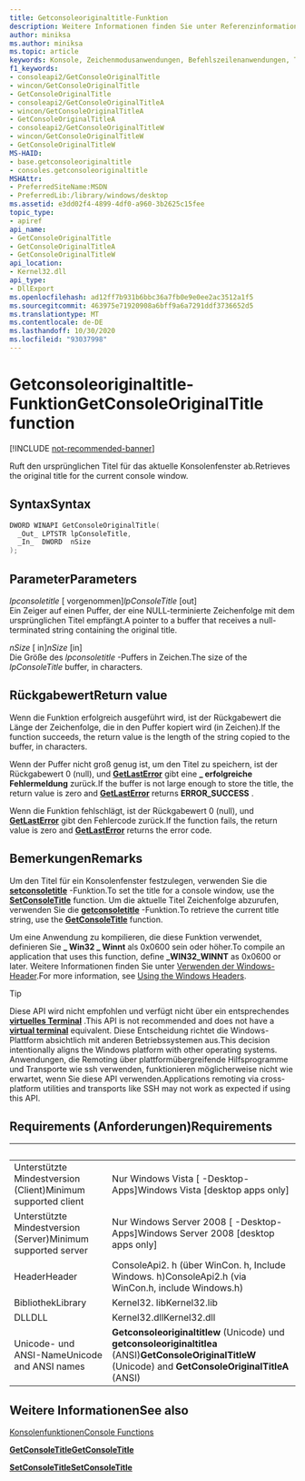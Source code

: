 ```yaml
---
title: Getconsoleoriginaltitle-Funktion
description: Weitere Informationen finden Sie unter Referenzinformationen zur getconsoleoriginaltitle-Funktion, die den ursprünglichen Titel für das aktuelle Konsolenfenster abruft.
author: miniksa
ms.author: miniksa
ms.topic: article
keywords: Konsole, Zeichenmodusanwendungen, Befehlszeilenanwendungen, Terminalanwendungen, Konsolen-API
f1_keywords:
- consoleapi2/GetConsoleOriginalTitle
- wincon/GetConsoleOriginalTitle
- GetConsoleOriginalTitle
- consoleapi2/GetConsoleOriginalTitleA
- wincon/GetConsoleOriginalTitleA
- GetConsoleOriginalTitleA
- consoleapi2/GetConsoleOriginalTitleW
- wincon/GetConsoleOriginalTitleW
- GetConsoleOriginalTitleW
MS-HAID:
- base.getconsoleoriginaltitle
- consoles.getconsoleoriginaltitle
MSHAttr:
- PreferredSiteName:MSDN
- PreferredLib:/library/windows/desktop
ms.assetid: e3dd02f4-4899-4df0-a960-3b2625c15fee
topic_type:
- apiref
api_name:
- GetConsoleOriginalTitle
- GetConsoleOriginalTitleA
- GetConsoleOriginalTitleW
api_location:
- Kernel32.dll
api_type:
- DllExport
ms.openlocfilehash: ad12ff7b931b6bbc36a7fb0e9e0ee2ac3512a1f5
ms.sourcegitcommit: 463975e71920908a6bff9a6a7291ddf3736652d5
ms.translationtype: MT
ms.contentlocale: de-DE
ms.lasthandoff: 10/30/2020
ms.locfileid: "93037998"
---
```

# <a name="getconsoleoriginaltitle-function"></a><span data-ttu-id="badd8-104">Getconsoleoriginaltitle-Funktion</span><span class="sxs-lookup"><span data-stu-id="badd8-104">GetConsoleOriginalTitle function</span></span>

[!INCLUDE [not-recommended-banner](./includes/not-recommended-banner.md)]

<span data-ttu-id="badd8-105">Ruft den ursprünglichen Titel für das aktuelle Konsolenfenster ab.</span><span class="sxs-lookup"><span data-stu-id="badd8-105">Retrieves the original title for the current console window.</span></span>

## <a name="syntax"></a><span data-ttu-id="badd8-106">Syntax</span><span class="sxs-lookup"><span data-stu-id="badd8-106">Syntax</span></span>

```C
DWORD WINAPI GetConsoleOriginalTitle(
  _Out_ LPTSTR lpConsoleTitle,
  _In_  DWORD  nSize
);
```

## <a name="parameters"></a><span data-ttu-id="badd8-107">Parameter</span><span class="sxs-lookup"><span data-stu-id="badd8-107">Parameters</span></span>

<span data-ttu-id="badd8-108">*lpconsoletitle* \[ vorgenommen\]</span><span class="sxs-lookup"><span data-stu-id="badd8-108">*lpConsoleTitle* \[out\]</span></span>  
<span data-ttu-id="badd8-109">Ein Zeiger auf einen Puffer, der eine NULL-terminierte Zeichenfolge mit dem ursprünglichen Titel empfängt.</span><span class="sxs-lookup"><span data-stu-id="badd8-109">A pointer to a buffer that receives a null-terminated string containing the original title.</span></span>

<span data-ttu-id="badd8-110">*nSize* \[ in\]</span><span class="sxs-lookup"><span data-stu-id="badd8-110">*nSize* \[in\]</span></span>  
<span data-ttu-id="badd8-111">Die Größe des *lpconsoletitle* -Puffers in Zeichen.</span><span class="sxs-lookup"><span data-stu-id="badd8-111">The size of the *lpConsoleTitle* buffer, in characters.</span></span>

## <a name="return-value"></a><span data-ttu-id="badd8-112">Rückgabewert</span><span class="sxs-lookup"><span data-stu-id="badd8-112">Return value</span></span>

<span data-ttu-id="badd8-113">Wenn die Funktion erfolgreich ausgeführt wird, ist der Rückgabewert die Länge der Zeichenfolge, die in den Puffer kopiert wird (in Zeichen).</span><span class="sxs-lookup"><span data-stu-id="badd8-113">If the function succeeds, the return value is the length of the string copied to the buffer, in characters.</span></span>

<span data-ttu-id="badd8-114">Wenn der Puffer nicht groß genug ist, um den Titel zu speichern, ist der Rückgabewert 0 (null), und [**GetLastError**](https://msdn.microsoft.com/library/windows/desktop/ms679360) gibt eine **\_ erfolgreiche Fehlermeldung** zurück.</span><span class="sxs-lookup"><span data-stu-id="badd8-114">If the buffer is not large enough to store the title, the return value is zero and [**GetLastError**](https://msdn.microsoft.com/library/windows/desktop/ms679360) returns **ERROR\_SUCCESS** .</span></span>

<span data-ttu-id="badd8-115">Wenn die Funktion fehlschlägt, ist der Rückgabewert 0 (null), und [**GetLastError**](https://msdn.microsoft.com/library/windows/desktop/ms679360) gibt den Fehlercode zurück.</span><span class="sxs-lookup"><span data-stu-id="badd8-115">If the function fails, the return value is zero and [**GetLastError**](https://msdn.microsoft.com/library/windows/desktop/ms679360) returns the error code.</span></span>

## <a name="remarks"></a><span data-ttu-id="badd8-116">Bemerkungen</span><span class="sxs-lookup"><span data-stu-id="badd8-116">Remarks</span></span>

<span data-ttu-id="badd8-117">Um den Titel für ein Konsolenfenster festzulegen, verwenden Sie die [**setconsoletitle**](setconsoletitle.md) -Funktion.</span><span class="sxs-lookup"><span data-stu-id="badd8-117">To set the title for a console window, use the [**SetConsoleTitle**](setconsoletitle.md) function.</span></span> <span data-ttu-id="badd8-118">Um die aktuelle Titel Zeichenfolge abzurufen, verwenden Sie die [**getconsoletitle**](getconsoletitle.md) -Funktion.</span><span class="sxs-lookup"><span data-stu-id="badd8-118">To retrieve the current title string, use the [**GetConsoleTitle**](getconsoletitle.md) function.</span></span>

<span data-ttu-id="badd8-119">Um eine Anwendung zu kompilieren, die diese Funktion verwendet, definieren Sie **\_ Win32 \_ Winnt** als 0x0600 sein oder höher.</span><span class="sxs-lookup"><span data-stu-id="badd8-119">To compile an application that uses this function, define **\_WIN32\_WINNT** as 0x0600 or later.</span></span> <span data-ttu-id="badd8-120">Weitere Informationen finden Sie unter [Verwenden der Windows-Header](https://msdn.microsoft.com/library/windows/desktop/aa383745).</span><span class="sxs-lookup"><span data-stu-id="badd8-120">For more information, see [Using the Windows Headers](https://msdn.microsoft.com/library/windows/desktop/aa383745).</span></span>

> [!TIP]
> <span data-ttu-id="badd8-121">Diese API wird nicht empfohlen und verfügt nicht über ein entsprechendes **[virtuelles Terminal](console-virtual-terminal-sequences.md)** .</span><span class="sxs-lookup"><span data-stu-id="badd8-121">This API is not recommended and does not have a **[virtual terminal](console-virtual-terminal-sequences.md)** equivalent.</span></span> <span data-ttu-id="badd8-122">Diese Entscheidung richtet die Windows-Plattform absichtlich mit anderen Betriebssystemen aus.</span><span class="sxs-lookup"><span data-stu-id="badd8-122">This decision intentionally aligns the Windows platform with other operating systems.</span></span> <span data-ttu-id="badd8-123">Anwendungen, die Remoting über plattformübergreifende Hilfsprogramme und Transporte wie ssh verwenden, funktionieren möglicherweise nicht wie erwartet, wenn Sie diese API verwenden.</span><span class="sxs-lookup"><span data-stu-id="badd8-123">Applications remoting via cross-platform utilities and transports like SSH may not work as expected if using this API.</span></span>

## <a name="requirements"></a><span data-ttu-id="badd8-124">Requirements (Anforderungen)</span><span class="sxs-lookup"><span data-stu-id="badd8-124">Requirements</span></span>

| &nbsp; | &nbsp; |
|-|-|
| <span data-ttu-id="badd8-125">Unterstützte Mindestversion (Client)</span><span class="sxs-lookup"><span data-stu-id="badd8-125">Minimum supported client</span></span> | <span data-ttu-id="badd8-126">Nur Windows Vista \[ -Desktop-Apps\]</span><span class="sxs-lookup"><span data-stu-id="badd8-126">Windows Vista \[desktop apps only\]</span></span> |
| <span data-ttu-id="badd8-127">Unterstützte Mindestversion (Server)</span><span class="sxs-lookup"><span data-stu-id="badd8-127">Minimum supported server</span></span> | <span data-ttu-id="badd8-128">Nur Windows Server 2008 \[ -Desktop-Apps\]</span><span class="sxs-lookup"><span data-stu-id="badd8-128">Windows Server 2008 \[desktop apps only\]</span></span> |
| <span data-ttu-id="badd8-129">Header</span><span class="sxs-lookup"><span data-stu-id="badd8-129">Header</span></span> | <span data-ttu-id="badd8-130">ConsoleApi2. h (über WinCon. h, Include Windows. h)</span><span class="sxs-lookup"><span data-stu-id="badd8-130">ConsoleApi2.h (via WinCon.h, include Windows.h)</span></span> |
| <span data-ttu-id="badd8-131">Bibliothek</span><span class="sxs-lookup"><span data-stu-id="badd8-131">Library</span></span> | <span data-ttu-id="badd8-132">Kernel32. lib</span><span class="sxs-lookup"><span data-stu-id="badd8-132">Kernel32.lib</span></span> |
| <span data-ttu-id="badd8-133">DLL</span><span class="sxs-lookup"><span data-stu-id="badd8-133">DLL</span></span> | <span data-ttu-id="badd8-134">Kernel32.dll</span><span class="sxs-lookup"><span data-stu-id="badd8-134">Kernel32.dll</span></span> |
| <span data-ttu-id="badd8-135">Unicode- und ANSI-Name</span><span class="sxs-lookup"><span data-stu-id="badd8-135">Unicode and ANSI names</span></span> | <span data-ttu-id="badd8-136">**Getconsoleoriginaltitlew** (Unicode) und **getconsoleoriginaltitlea** (ANSI)</span><span class="sxs-lookup"><span data-stu-id="badd8-136">**GetConsoleOriginalTitleW** (Unicode) and **GetConsoleOriginalTitleA** (ANSI)</span></span> |

## <a name="see-also"></a><span data-ttu-id="badd8-137">Weitere Informationen</span><span class="sxs-lookup"><span data-stu-id="badd8-137">See also</span></span>

[<span data-ttu-id="badd8-138">Konsolenfunktionen</span><span class="sxs-lookup"><span data-stu-id="badd8-138">Console Functions</span></span>](console-functions.md)

[<span data-ttu-id="badd8-139">**GetConsoleTitle**</span><span class="sxs-lookup"><span data-stu-id="badd8-139">**GetConsoleTitle**</span></span>](getconsoletitle.md)

[<span data-ttu-id="badd8-140">**SetConsoleTitle**</span><span class="sxs-lookup"><span data-stu-id="badd8-140">**SetConsoleTitle**</span></span>](setconsoletitle.md)
